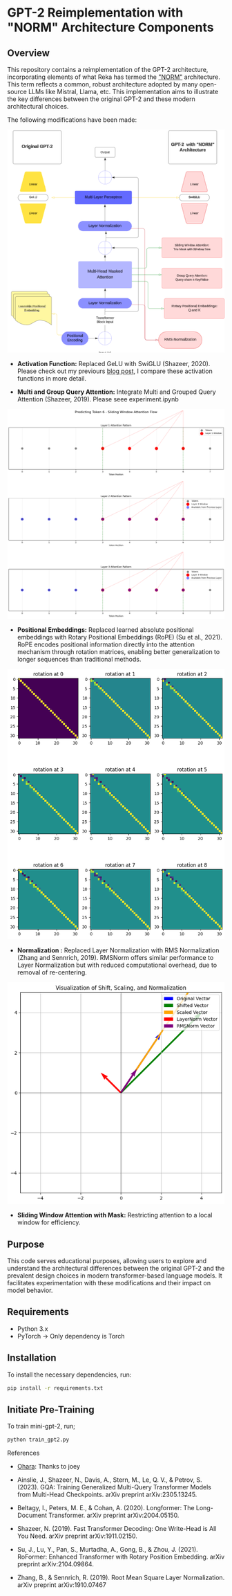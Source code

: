 # GPT-2 Reimplementation with "NORM" Architecture Components

## Overview

This repository contains a reimplementation of the GPT-2 architecture, incorporating elements of what Reka has termed the ["NORM"](https://publications.reka.ai/reka-core-tech-report.pdf) architecture. This term reflects a common, robust architecture adopted by many open-source LLMs like Mistral, Llama, etc. This implementation aims to illustrate the key differences between the original GPT-2 and these modern architectural choices.

The following modifications have been made:

![GPT-2 with NORM Architecture](assets/gpt-2%20archiecture.png)

- **Activation Function:**  Replaced GeLU with SwiGLU (Shazeer, 2020). Please check out my previours [blog post](https://motsepe-jr.github.io/blogs/gelu/), I compare these activation functions in more detail.

- **Multi and Group Query Attention:** Integrate Multi and Grouped Query Attention (Shazeer, 2019). Please seee experiment.ipynb

![Group Query Attention](assets/group.png)

- **Positional Embeddings:**  Replaced learned absolute positional embeddings with Rotary Positional Embeddings (RoPE) (Su et al., 2021). RoPE encodes positional information directly into the attention mechanism through rotation matrices, enabling better generalization to longer sequences than traditional methods. 

![RMS Layer: Rotations](assets/rotation.png)

- **Normalization :**  Replaced Layer Normalization with RMS Normalization (Zhang and Sennrich, 2019). RMSNorm offers similar performance to Layer Normalization but with reduced computational overhead, due to removal of re-centering.

![RMS Layer: Rotations](assets/layer_norm.png)

- **Sliding Window Attention with Mask:** Restricting attention to a local window for efficiency.


## Purpose

This code serves educational purposes, allowing users to explore and understand the architectural differences between the original GPT-2 and the prevalent design choices in modern transformer-based language models. It facilitates experimentation with these modifications and their impact on model behavior.

## Requirements

- Python 3.x
- PyTorch -> Only dependency is Torch


## Installation 

To install the necessary dependencies, run:

```bash
pip install -r requirements.txt
```

## Initiate Pre-Training 

To train mini-gpt-2, run;

```bash
python train_gpt2.py
```

References
- [Ohara](https://github.com/joey00072/ohara/blob/master/ohara/swa.py): Thanks to joey

- Ainslie, J., Shazeer, N., Davis, A., Stern, M., Le, Q. V., & Petrov, S. (2023). GQA: Training Generalized Multi-Query Transformer Models from Multi-Head Checkpoints. arXiv preprint arXiv:2305.13245.

- Beltagy, I., Peters, M. E., & Cohan, A. (2020). Longformer: The Long-Document Transformer. arXiv preprint arXiv:2004.05150.

- Shazeer, N. (2019). Fast Transformer Decoding: One Write-Head is All You Need. arXiv preprint arXiv:1911.02150.

- Su, J., Lu, Y., Pan, S., Murtadha, A., Gong, B., & Zhou, J. (2021). RoFormer: Enhanced Transformer with Rotary Position Embedding. arXiv preprint arXiv:2104.09864.

- Zhang, B., & Sennrich, R. (2019). Root Mean Square Layer Normalization. arXiv preprint arXiv:1910.07467

